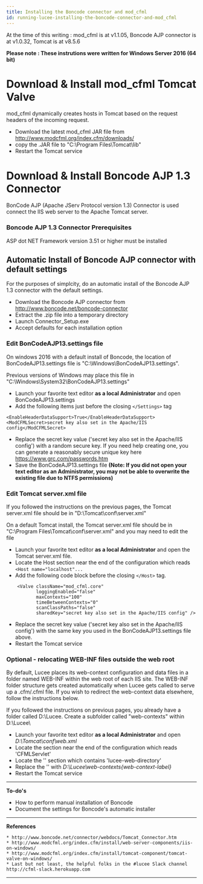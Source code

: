 ```yaml
---
title: Installing the Boncode connector and mod_cfml
id: running-lucee-installing-the-boncode-connector-and-mod_cfml
---
```

At the time of this writing : mod_cfml is at v1.1.05, Boncode AJP connector is at v1.0.32, Tomcat is at v8.5.6

**Please note : These instrutions were written for Windows Server 2016 (64 bit)**

Download & Install mod_cfml Tomcat Valve
========================================
mod_cfml dynamically creates hosts in Tomcat based on the request headers of the incoming request.

* Download the latest mod_cfml JAR file from http://www.modcfml.org/index.cfm/downloads/
* copy the .JAR file to  "C:\Program Files\Tomcat\lib\"
* Restart the Tomcat service

Download & Install Boncode AJP 1.3 Connector
============================================
BonCode AJP (Apache JServ Protocol version 1.3) Connector is used connect the IIS web server to the Apache Tomcat server.

### Boncode AJP 1.3 Connector Prerequisites ###
ASP dot NET Framework version 3.51 or higher must be installed

## Automatic Install of Boncode AJP connector with default settings ##
For the purposes of simplcity, do an automatic install of the Boncode AJP 1.3 connector with the default settings.

* Download the Boncode AJP connector from http://www.boncode.net/boncode-connector
* Extract the .zip file into a temporary directory
* Launch Connector_Setup.exe
* Accept defaults for each installation option

### Edit BonCodeAJP13.settings file ###

On windows 2016 with a default install of Boncode, the location of BonCodeAJP13.settings file is "C:\Windows\BonCodeAJP13.settings".

Previous versions of Windows may place this file in "C:\Windows\System32\BonCodeAJP13.settings"

* Launch your favorite text editor **as a local Administrator** and open BonCodeAJP13.settings
* Add the following items just before the closing `</Settings>` tag
```
<EnableHeaderDataSupport>True</EnableHeaderDataSupport>
<ModCFMLSecret>secret key also set in the Apache/IIS config</ModCFMLSecret>
```
* Replace the secret key value  ('secret key also set in the Apache/IIS config') with a random secure key.  If you need help creating one, you can generate a reasonably secure unique key here https://www.grc.com/passwords.htm
* Save the BonCodeAJP13.settings file **(Note: If you did not open your text editor as an Administrator, you may not be able to overwrite the existing file due to NTFS permissions)**

### Edit Tomcat server.xml file ###

If you followed the instructions on the previous pages, the Tomcat server.xml file should be in "D:\Tomcat\conf\server.xml"

On a default Tomcat install, the Tomcat server.xml file should be in "C:\Program Files\Tomcat\conf\server.xml" and you may need to edit the file

* Launch your favorite text editor **as a local Administrator** and open the Tomcat server.xml file.
* Locate the Host section near the end of the configuration which reads `<Host name="localhost"...`
* Add the following code block before the closing `</Host>` tag.
```
    <Valve className="mod_cfml.core"
		   loggingEnabled="false"
		   maxContexts="100"
		   timeBetweenContexts="0"
		   scanClassPaths="false"
		   sharedKey="secret key also set in the Apache/IIS config" />
```
* Replace the secret key value  ('secret key also set in the Apache/IIS config') with the same key you used in the BonCodeAJP13.settings file above.
* Restart the Tomcat service

### Optional - relocating WEB-INF files outside the web root ###
By default, Lucee places its web-context configuration and data files in a folder named WEB-INF within the web root of each IIS site.
The WEB-INF folder structure gets created automatically when Lucee gets called to serve up a .cfm/.cfml file.
If you wish to redirect the web-context data elsewhere, follow the instructions below.


If you followed the instructions on previous pages, you already have a folder called D:\Lucee\.  Create a subfolder called "web-contexts" within D:\Lucee\

* Launch your favorite text editor **as a local Administrator** and open _D:\Tomcat\conf\web.xml_
* Locate the section near the end of the configuration which reads '<servlet-name>CFMLServlet</servlet-name>'
* Locate the '<init-param>' section which contains '<param-name>lucee-web-directory</param-name>'
* Replace the '<param-value>' with _D:\Lucee\web-contexts\{web-context-label}_
* Restart the Tomcat service

---
**To-do's**
 * How to perform manual installation of Boncode
 * Document the settings for Boncode's automatic installer

---
**References**

    * http://www.boncode.net/connector/webdocs/Tomcat_Connector.htm
    * http://www.modcfml.org/index.cfm/install/web-server-components/iis-on-windows/
    * http://www.modcfml.org/index.cfm/install/tomcat-component/tomcat-valve-on-windows/
    * Last but not least, the helpful folks in the #lucee Slack channel http://cfml-slack.herokuapp.com
---
